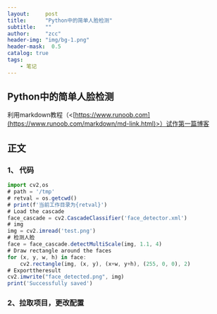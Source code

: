 ```yaml
---
layout:     post
title:      "Python中的简单人脸检测"
subtitle:   ""
author:     "zcc"
header-img: "img/bg-1.png"
header-mask:  0.5
catalog: true
tags:
    - 笔记
---
```


## Python中的简单人脸检测
利用markdown教程（<[https://www.runoob.com](https://www.runoob.com/markdown/md-link.html)>）试作第一篇博客

## 正文

### 1、 代码

```javascript
import cv2,os
# path = '/tmp'
# retval = os.getcwd()
# print(f'当前工作目录为{retval}')
# Load the cascade
face_cascade = cv2.CascadeClassifier('face_detector.xml')
# img
img = cv2.imread('test.png')
# 检测人脸
face = face_cascade.detectMultiScale(img, 1.1, 4)
# Draw rectangle around the faces
for (x, y, w, h) in face:
	cv2.rectangle(img, (x, y), (x+w, y+h), (255, 0, 0), 2)
# Exporttheresult
cv2.imwrite("face_detected.png", img)
print('Successfully saved')
```
### 2、拉取项目，更改配置

